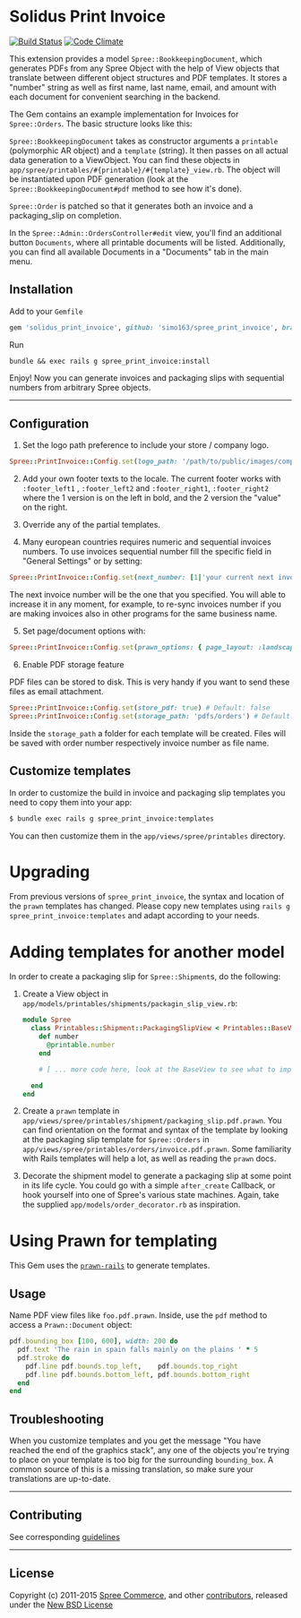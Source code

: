 # Solidus Print Invoice

[![Build Status](https://travis-ci.org/spree-contrib/spree_print_invoice.svg?branch=master)](https://travis-ci.org/spree-contrib/spree_print_invoice)
[![Code Climate](https://codeclimate.com/github/spree-contrib/spree_print_invoice/badges/gpa.svg)](https://codeclimate.com/github/spree-contrib/spree_print_invoice)

This extension provides a model `Spree::BookkeepingDocument`, which generates PDFs from any Spree Object with the help of View objects that translate between different object structures and PDF templates. It stores a "number" string as well as first name, last name, email, and amount with each document for convenient searching in the backend.

The Gem contains an example implementation for Invoices for `Spree::Orders`. The basic structure looks like this:

`Spree::BookkeepingDocument` takes as constructor arguments a `printable` (polymorphic AR object) and a `template` (string). It then passes on all actual data generation to a ViewObject. You can find these objects in `app/spree/printables/#{printable}/#{template}_view.rb`. The object will be instantiated upon PDF generation (look at the `Spree::BookkeepingDocument#pdf` method to see how it's done).

`Spree::Order` is patched so that it generates both an invoice and a packaging_slip on completion.

In the `Spree::Admin::OrdersController#edit` view, you'll find an additional button `Documents`, where all printable documents will be listed. Additionally, you can find all available Documents in a "Documents" tab in the main menu.


## Installation

Add to your `Gemfile`
```ruby
gem 'solidus_print_invoice', github: 'simo163/spree_print_invoice', branch: 'master'
```

Run
```
bundle && exec rails g spree_print_invoice:install
```

Enjoy! Now you can generate invoices and packaging slips with sequential numbers from arbitrary Spree objects.

---

## Configuration

1. Set the logo path preference to include your store / company logo.

  ```ruby
  Spree::PrintInvoice::Config.set(logo_path: '/path/to/public/images/company-logo.png')
  ```

2. Add your own footer texts to the locale. The current footer works with `:footer_left1` , `:footer_left2` and `:footer_right1`, `:footer_right2` where the 1 version is on the left in bold, and the 2 version the "value" on the right.

3. Override any of the partial templates.

4. Many european countries requires numeric and sequential invoices numbers. To use invoices sequential number fill the specific field in "General Settings" or by setting:

  ```ruby
  Spree::PrintInvoice::Config.set(next_number: [1|'your current next invoice number'])
  ```

  The next invoice number will be the one that you specified. You will able to increase it in any moment, for example, to re-sync invoices number if you are making invoices also in other programs for the same business name.

5. Set page/document options with:

  ```ruby
  Spree::PrintInvoice::Config.set(prawn_options: { page_layout: :landscape, page_size: 'A4', margin: [50, 100, 150, 200] })
  ```

6. Enable PDF storage feature

  PDF files can be stored to disk. This is very handy if you want to send these files as email attachment.

  ```ruby
  Spree::PrintInvoice::Config.set(store_pdf: true) # Default: false
  Spree::PrintInvoice::Config.set(storage_path: 'pdfs/orders') # Default: tmp/order_prints
  ```

  Inside the `storage_path` a folder for each template will be created. Files will be saved with order number respectively invoice number as file name.

## Customize templates

In order to customize the build in invoice and packaging slip templates you need to copy them into your app:

```sh
$ bundle exec rails g spree_print_invoice:templates
```

You can then customize them in the `app/views/spree/printables` directory.

# Upgrading

From previous versions of `spree_print_invoice`, the syntax and location of the `prawn` templates has changed. Please copy new templates using `rails g spree_print_invoice:templates` and adapt according to your needs.

# Adding templates for another model

In order to create a packaging slip for `Spree::Shipment`s, do the following:

1. Create a View object in `app/models/printables/shipments/packagin_slip_view.rb`:

    ```ruby
    module Spree
      class Printables::Shipment::PackagingSlipView < Printables::BaseView
        def number
          @printable.number
        end

        # [ ... more code here, look at the BaseView to see what to implement ]

      end
    end
    ```

2. Create a `prawn` template in `app/views/spree/printables/shipment/packaging_slip.pdf.prawn`. You can find orientation on the format and syntax of the template by looking at the packaging slip template for `Spree::Orders` in `app/views/spree/printables/orders/invoice.pdf.prawn`. Some familiarity with Rails templates will help a lot, as well as reading the `prawn` docs.

3. Decorate the shipment model to generate a packaging slip at some point in its life cycle. You could go with a simple `after_create` Callback, or hook yourself into one of Spree's various state machines. Again, take the supplied `app/models/order_decorator.rb` as inspiration.

# Using Prawn for templating

This Gem uses the [`prawn-rails`](https://github.com/cortiz/prawn-rails) to generate templates.

## Usage

Name PDF view files like `foo.pdf.prawn`. Inside, use the `pdf` method to access a `Prawn::Document` object:

```ruby
pdf.bounding_box [100, 600], width: 200 do
  pdf.text 'The rain in spain falls mainly on the plains ' * 5
  pdf.stroke do
    pdf.line pdf.bounds.top_left,    pdf.bounds.top_right
    pdf.line pdf.bounds.bottom_left, pdf.bounds.bottom_right
  end
end
```

## Troubleshooting

When you customize templates and you get the message "You have reached the end of the graphics stack", any one of the objects you're trying to place on your template is too big for the surrounding `bounding_box`. A common source of this is a missing translation, so make sure your translations are up-to-date.

---

## Contributing

See corresponding [guidelines][1]

---

## License

Copyright (c) 2011-2015 [Spree Commerce][2], and other [contributors][3], released under the [New BSD License][4]

[1]: https://github.com/spree-contrib/spree_print_invoice/blob/master/CONTRIBUTING.md
[2]: https://github.com/spree
[3]: https://github.com/spree-contrib/spree_print_invoice/contributors
[4]: https://github.com/spree-contrib/spree_print_invoice/blob/master/LICENSE.md

